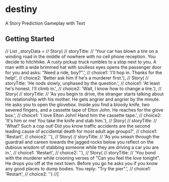 # destiny

A Story Prediction Gameplay with Text

## Getting Started

// List<Story> _storyData = 
//  Story(
//      storyTitle:
//      'Your car has blown a tire on a winding road in the middle of nowhere with no cell phone reception. You decide to hitchhike. A rusty pickup truck rumbles to a stop next to you. A man with a wide brimmed hat with soulless eyes opens the passenger door for you and asks: "Need a ride, boy?".',
//      choice1: 'I\'ll hop in. Thanks for the help!',
//      choice2: 'Better ask him if he\'s a murderer first.'),
//  Story(
//      storyTitle: 'He nods slowly, unphased by the question.',
//      choice1: 'At least he\'s honest. I\'ll climb in.',
//      choice2: 'Wait, I know how to change a tire.'),
//  Story(
//      storyTitle:
//      'As you begin to drive, the stranger starts talking about his relationship with his mother. He gets angrier and angrier by the minute. He asks you to open the glovebox. Inside you find a bloody knife, two severed fingers, and a cassette tape of Elton John. He reaches for the glove box.',
//      choice1: 'I love Elton John! Hand him the cassette tape.',
//      choice2: 'It\'s him or me! You take the knife and stab him.'),
//  Story(
//      storyTitle:
//      'What? Such a cop out! Did you know traffic accidents are the second leading cause of accidental death for most adult age groups?',
//      choice1: 'Restart',
//      choice2: ''),
//  Story(
//      storyTitle:
//      'As you smash through the guardrail and careen towards the jagged rocks below you reflect on the dubious wisdom of stabbing someone while they are driving a car you are in.',
//      choice1: 'Restart',
//      choice2: ''),
//  Story(
//      storyTitle:
//      'You bond with the murderer while crooning verses of "Can you feel the love tonight". He drops you off at the next town. Before you go he asks you if you know any good places to dump bodies. You reply: "Try the pier".',
//      choice1: 'Restart',
//      choice2: '')
//]
